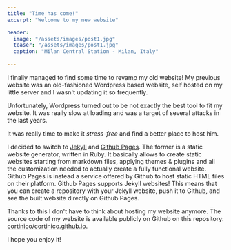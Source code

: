 ```yaml
---
title: "Time has come!"
excerpt: "Welcome to my new website"

header:
  image: "/assets/images/post1.jpg"
  teaser: "/assets/images/post1.jpg"
  caption: "Milan Central Station - Milan, Italy"
  
---
```


I finally managed to find some time to revamp my old website! My previous website was an old-fashioned Wordpress based website, self hosted on my little server and I wasn't updating it so frequently. 

Unfortunately, Wordpress turned out to be not exactly the best tool to fit my website. It was really slow at loading and was a target of several attacks in the last years.

It was really time to make it _stress-free_ and find a better place to host him.

I decided to switch to [Jekyll](https://jekyllrb.com/) and [Github Pages](https://pages.github.com/). The former is a static website generator, written in Ruby. It basically allows to create static websites starting from markdown files, applying themes & plugins and all the customization needed to actually create a fully functional website. Github Pages is instead a service offered by Github to host static HTML files on their platform. Github Pages supports Jekyll websites! This means that you can create a repository with your Jekyll website, push it to Github, and see the built website directly on Github Pages.

Thanks to this I don't have to think about hosting my website anymore. The source code of my website is available publicly on Github on this repository: [cortinico/cortinico.github.io](https://github.com/cortinico/cortinico.github.io).

I hope you enjoy it!
